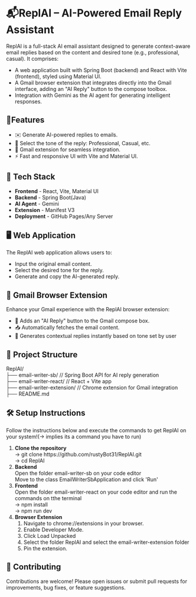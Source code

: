 # 📬ReplAI – AI-Powered Email Reply Assistant

ReplAI is a full-stack AI email assistant designed to generate context-aware email replies based on the content and desired tone (e.g., professional, casual). It comprises:
<ul>
 <li>A web application built with Spring Boot (backend) and React with Vite (frontend), styled using Material UI.</li>
 <li>A Gmail browser extension that integrates directly into the Gmail interface, adding an "AI Reply" button to the compose toolbox.</li>
 <li>Integration with Gemini as the AI agent for generating intelligent responses.</li>
</ul>

 <h2>🚀Features</h2>
 <ul>
 <li>✉️ Generate AI-powered replies to emails.</li>
 <li>🎯 Select the tone of the reply: Professional, Casual, etc.</li>
 <li>🧩 Gmail extension for seamless integration.</li>
 <li>⚡ Fast and responsive UI with Vite and Material UI.</li>
</ul>

<h2>🧠 Tech Stack</h2>
<ul>
 <li><b>Frontend</b>	- React, Vite, Material UI</li>
 <li><b>Backend</b>	- Spring Boot(Java)</li>
 <li><b>AI Agent</b>	- Gemini</li>
 <li><b>Extension</b>	- Manifest V3</li>
 <li><b>Deployment</b>	- GitHub Pages/Any Server</li>
</ul>

<h2>🖥️ Web Application</h2>
The ReplAI web application allows users to:
<ul>
<li>Input the original email content.</li>
<li>Select the desired tone for the reply.</li>
<li>Generate and copy the AI-generated reply.</li>
</ul>

<h2>📎 Gmail Browser Extension</h2>
Enhance your Gmail experience with the ReplAI browser extension:
<ul>
<li>🔘 Adds an "AI Reply" button to the Gmail compose box.</li>
<li>📥 Automatically fetches the email content.</li>
<li>🤖 Generates contextual replies instantly based on tone set by user</li>
</ul>

<h2>📂 Project Structure</h2>
ReplAI/<br>
├── email-writer-sb/      // Spring Boot API for AI reply generation <br>            
├── email-writer-react/       //  React + Vite app <br>            
├── email-writer-extension/         // Chrome extension for Gmail integration <br>          
├── README.md <br>

<h2>🛠️ Setup Instructions</h2>
<p>Follow the instructions below and execute the commands to get ReplAI on your system!(-> implies its a command you have to run)</p>
<ol>
<li><b>Clone the repository</b><br>
 -> git clone https://github.com/rustyBot31/ReplAI.git<br>
 -> cd ReplAI
</li>
<li><b>Backend</b><br>
Open the folder email-writer-sb on your code editor<br>
Move to the class EmailWriterSbApplication and click 'Run' 
</li>
<li><b>Frontend</b><br>
Open the folder email-writer-react on your code editor and run the commands on tthe terminal<br>
-> npm install<br>
-> npm run dev
</li>
<li><b>Browser Extension</b><br>
<ol>
 <li>Navigate to chrome://extensions in your browser.</li>
 <li>Enable Developer Mode.</li>
 <li>Click Load Unpacked</li>
 <li>Select the folder ReplAI and select the email-writer-extension folder</li>
 <li>Pin the extension.</li>
</ol>
</li>
</ol>

<h2>🙌 Contributing</h2>
Contributions are welcome! Please open issues or submit pull requests for improvements, bug fixes, or feature suggestions.
